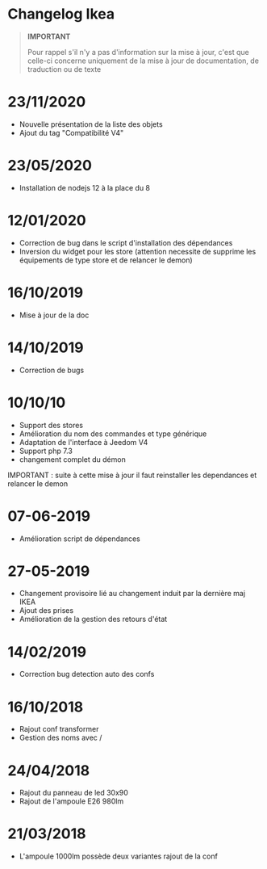 # Changelog Ikea

>**IMPORTANT**
>
>Pour rappel s'il n'y a pas d'information sur la mise à jour, c'est que celle-ci concerne uniquement de la mise à jour de documentation, de traduction ou de texte

# 23/11/2020

- Nouvelle présentation de la liste des objets
- Ajout du tag "Compatibilité V4"

# 23/05/2020

- Installation de nodejs 12 à la place du 8

# 12/01/2020

- Correction de bug dans le script d'installation des dépendances
- Inversion du widget pour les store (attention necessite de supprime les équipements de type store et de relancer le demon)

# 16/10/2019

- Mise à jour de la doc

# 14/10/2019

- Correction de bugs

# 10/10/10

- Support des stores
- Amélioration du nom des commandes et type générique
- Adaptation de l'interface à Jeedom V4
- Support php 7.3
- changement complet du démon

IMPORTANT : suite à cette mise à jour il faut reinstaller les dependances et relancer le demon

# 07-06-2019

- Amélioration script de dépendances

# 27-05-2019

- Changement provisoire lié au changement induit par la dernière maj IKEA
- Ajout des prises
- Amélioration de la gestion des retours d'état

# 14/02/2019

- Correction bug detection auto des confs

# 16/10/2018
- Rajout conf transformer
- Gestion des noms avec /

# 24/04/2018

- Rajout du panneau de led 30x90
- Rajout de l'ampoule E26 980lm

# 21/03/2018

- L'ampoule 1000lm possède deux variantes rajout de la conf
